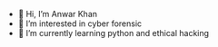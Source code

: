 - 👋 Hi, I’m Anwar Khan
- 👀 I’m interested in cyber forensic
- 🌱 I’m currently learning python and ethical hacking


<!---
anwar5467/anwar5467 is a ✨ special ✨ repository because its `README.md` (this file) appears on your GitHub profile.
You can click the Preview link to take a look at your changes.
--->
